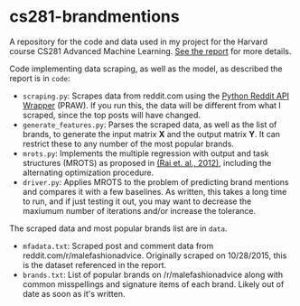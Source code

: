 # cs281-brandmentions

A repository for the code and data used in my project for the Harvard course CS281 Advanced Machine Learning. [See the report](https://github.com/jonathanhfriedman/cs281-brandmentions/blob/master/report.pdf) for more details.

Code implementing data scraping, as well as the model, as described the report is in <code>code</code>:
* <code>scraping.py</code>: Scrapes data from reddit.com using the [Python Reddit API Wrapper](https://github.com/praw-dev/praw) (PRAW). If you run this, the data will be different from what I scraped, since the top posts will have changed.
* <code>generate_features.py</code>: Parses the scraped data, as well as the list of brands, to generate the input matrix **X** and the output matrix **Y**. It can restrict these to any number of the most popular brands.
* <code>mrots.py</code>: Implements the multiple regression with output and task structures (MROTS) as proposed in [(Rai et. al., 2012)](http://people.duke.edu/~pr73/recent/morNIPS12.pdf), including the alternating optimization procedure.
* <code>driver.py</code>: Applies MROTS to the problem of predicting brand mentions and compares it with a few baselines. As written, this takes a long time to run, and if just testing it out, you may want to decrease the maxiumum number of iterations and/or increase the tolerance.

The scraped data and most popular brands list are in <code>data</code>.
* <code>mfadata.txt</code>: Scraped post and comment data from reddit.com/r/malefashionadvice. Originally scraped on 10/28/2015, this is the dataset referenced in the report.
* <code>brands.txt</code>: List of popular brands on /r/malefashionadvice along with common misspellings and signature items of each brand. Likely out of date as soon as it's written.